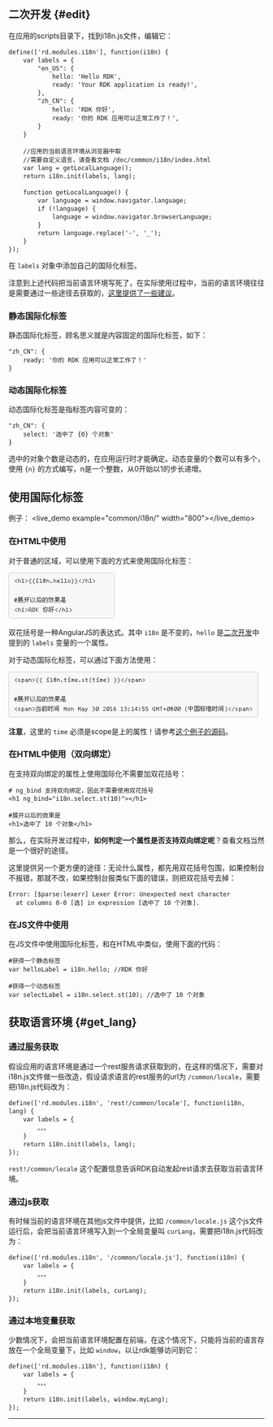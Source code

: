 
## 二次开发 {#edit}

在应用的scripts目录下，找到i18n.js文件，编辑它：

	define(['rd.modules.i18n'], function(i18n) {
	    var labels = {
	        "en_US": {
	            hello: 'Hello RDK',
	            ready: 'Your RDK application is ready!',
	        },
	        "zh_CN": {
	            hello: 'RDK 你好',
	            ready: '你的 RDK 应用可以正常工作了！',
	        }
	    }

	    //应用的当前语言环境从浏览器中取
		//需要自定义语言，请查看文档 /doc/common/i18n/index.html
	    var lang = getLocalLanguage();
	    return i18n.init(labels, lang);
	    
	    function getLocalLanguage() {
	        var language = window.navigator.language; 
	        if (!language) {
	            language = window.navigator.browserLanguage; 
	        }
			return language.replace('-', '_');
	    }
	});

在 `labels` 对象中添加自己的国际化标签。

注意到上述代码把当前语言环境写死了，在实际使用过程中，当前的语言环境往往是需要通过一些途径去获取的，[这里提供了一些建议](#get_lang)。

### 静态国际化标签 ###

静态国际化标签，顾名思义就是内容固定的国际化标签，如下：

	"zh_CN": {
		ready: '你的 RDK 应用可以正常工作了！'
	}

### 动态国际化标签 ###

动态国际化标签是指标签内容可变的：

	"zh_CN": {
		select: '选中了 {0} 个对象'
	}

选中的对象个数是动态的，在应用运行时才能确定。动态变量的个数可以有多个，使用 `{n}` 的方式编写，n是一个整数，从0开始以1的步长递增。



## 使用国际化标签 ##

例子：
<live_demo example="common/i18n/" width="800"></live_demo>

### 在HTML中使用 ###

对于普通的区域，可以使用下面的方式来使用国际化标签：

![](normal.PNG)

双花括号是一种AngularJS的表达式。其中 `i18n` 是不变的，`hello` 是[二次开发](#edit)中提到的 `labels` 变量的一个属性。

对于动态国际化标签，可以通过下面方法使用：


![](dyn.PNG)

**注意**，这里的 `time` 必须是scope是上的属性！请参考[这个例子的源码](/demo/live_demo/?common/i18n/)。

### 在HTML中使用（双向绑定） ###

在支持双向绑定的属性上使用国际化不需要加双花括号：

	# ng_bind 支持双向绑定，因此不需要使用双花括号
	<h1 ng_bind="i18n.select.st(10)"></h1>

	#展开以后的效果是
	<h1>选中了 10 个对象</h1>

那么，在实际开发过程中，**如何判定一个属性是否支持双向绑定呢**？查看文档当然是一个很好的途径。

这里提供另一个更方便的途径：无论什么属性，都先用双花括号包围，如果控制台不报错，那就不改，如果控制台报类似下面的错误，则把双花括号去掉：

	Error: [$parse:lexerr] Lexer Error: Unexpected next character
	  at columns 0-0 [选] in expression [选中了 10 个对象].

### 在JS文件中使用 ###

在JS文件中使用国际化标签，和在HTML中类似，使用下面的代码：

	#获得一个静态标签
	var helloLabel = i18n.hello; //RDK 你好

	#获得一个动态标签
	var selectLabel = i18n.select.st(10); //选中了 10 个对象

## 获取语言环境 {#get_lang}

### 通过服务获取 ###

假设应用的语言环境是通过一个rest服务请求获取到的，在这样的情况下，需要对i18n.js文件做一些改造，假设请求语言的rest服务的url为 `/common/locale`，需要把i18n.js代码改为：

	define(['rd.modules.i18n', 'rest!/common/locale'], function(i18n, lang) {	    
	    var labels = {
			。。。
	    }
	    return i18n.init(labels, lang);
	});

`rest!/common/locale` 这个配置信息告诉RDK自动发起rest请求去获取当前语言环境。


### 通过js获取 ###

有时候当前的语言环境在其他js文件中提供，比如 `/common/locale.js` 这个js文件运行后，会把当前语言环境写入到一个全局变量叫 `curLang`，需要把i18n.js代码改为：

	define(['rd.modules.i18n', '/common/locale.js'], function(i18n) {	    
	    var labels = {
			。。。
	    }
	    return i18n.init(labels, curLang);
	});


### 通过本地变量获取 ###

少数情况下，会把当前语言环境配置在前端，在这个情况下，只能将当前的语言存放在一个全局变量下，比如 `window`，以让rdk能够访问到它：

	define(['rd.modules.i18n'], function(i18n) {	    
	    var labels = {
			。。。
	    }
	    return i18n.init(labels, window.myLang);
	});

----


<div>
<script data-main="/rdk/app/libs/rdk/rdk" src="/rdk/app/libs/requirejs/require.js"></script>
<script src="/doc/tools/doc_js/main.js"></script>
<script src="/doc/tools/doc_js/misc.js"></script>
</div>